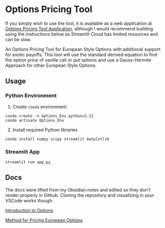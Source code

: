 # Options Pricing Tool
If you simply wish to use the tool, it is available as a web application at [Options Pricing Tool Application](https://dk-options-pricing-tool.streamlit.app/?), although I would recommend building using the instructions below as Streamlit Cloud has limited resources and can be slow.

An Options Pricing Tool for European Style Options with additional support for exotic payoffs. This tool will use the standard derived equation to find the option price of vanilla call or put options and use a Gauss-Hermite Approach for other European Style Options. 

## Usage 
### Python Environment 
1. Create `conda` environment. 
```shell
conda create -n Options_Env python=3.12
conda activate Options_Env
```

2. Install required Python libraries 
```shell
conda install numpy scipy streamlit matplotlib
```

### Streamlit App 
```shell
streamlit run app.py
```

## Docs 
The docs were lifted from my Obsidian notes and edited so they don't render properly in Github. Cloning the repository and visualizing in your VSCode works though.


[Introduction to Options](docs/Options.md)

[Method for Pricing European Options](docs/Gauss-Hermite.md)

